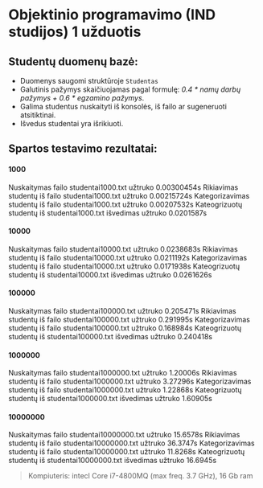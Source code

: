 # Objektinio programavimo (IND studijos)  1 užduotis

## Studentų duomenų bazė:
- Duomenys saugomi struktūroje `Studentas`
- Galutinis pažymys skaičiuojamas pagal formulę: *0.4 * namų darbų pažymys + 0.6 * egzamino pažymys*.
- Galima studentus nuskaityti iš konsolės, iš failo ar sugeneruoti atsitiktinai.
- Išvedus studentai yra išrikiuoti.

## Spartos testavimo rezultatai:

#### 1000
Nuskaitymas failo studentai1000.txt užtruko 0.00300454s
Rikiavimas studentų iš failo studentai1000.txt užtruko 0.00215724s
Kategorizavimas studentų iš failo studentai1000.txt užtruko 0.00207532s
Kateogrizuotų studentų iš studentai1000.txt išvedimas užtruko 0.0201587s

#### 10000
Nuskaitymas failo studentai10000.txt užtruko 0.0238683s
Rikiavimas studentų iš failo studentai10000.txt užtruko 0.0211192s
Kategorizavimas studentų iš failo studentai10000.txt užtruko 0.0171938s
Kateogrizuotų studentų iš studentai10000.txt išvedimas užtruko 0.0261626s

#### 100000
Nuskaitymas failo studentai100000.txt užtruko 0.205471s
Rikiavimas studentų iš failo studentai100000.txt užtruko 0.291995s
Kategorizavimas studentų iš failo studentai100000.txt užtruko 0.168984s
Kateogrizuotų studentų iš studentai100000.txt išvedimas užtruko 0.240418s

#### 1000000
Nuskaitymas failo studentai1000000.txt užtruko 1.20006s
Rikiavimas studentų iš failo studentai1000000.txt užtruko 3.27296s
Kategorizavimas studentų iš failo studentai1000000.txt užtruko 1.22868s
Kateogrizuotų studentų iš studentai1000000.txt išvedimas užtruko 1.60905s

#### 10000000
Nuskaitymas failo studentai10000000.txt užtruko 15.6578s
Rikiavimas studentų iš failo studentai10000000.txt užtruko 36.3747s
Kategorizavimas studentų iš failo studentai10000000.txt užtruko 11.8268s
Kateogrizuotų studentų iš studentai10000000.txt išvedimas užtruko 16.6945s

> Kompiuteris: intecl Core i7-4800MQ (max freq. 3.7 GHz), 16 Gb ram
